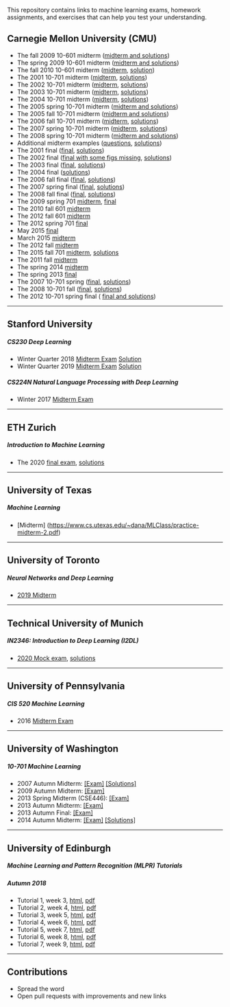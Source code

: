 This repository contains links to machine learning exams, homework assignments, and exercises that can help you test your understanding.

## Carnegie Mellon University (CMU)

- The fall 2009 10-601 midterm ([midterm and solutions](http://www.cs.cmu.edu/~ggordon/10601/exams/midterm/midterm_sol.pdf))
- The spring 2009 10-601 midterm ([midterm and solutions](http://www.cs.cmu.edu/~tom/10601_sp09/601-sp09-midterm-solutions.pdf))
- The fall 2010 10-601 midterm ([midterm](http://www.cs.cmu.edu/~aarti/Class/10701/exams/midterm2010f.pdf), [solution](http://www.cs.cmu.edu/~aarti/Class/10701/exams/midterm2010f_sol.pdf))
- The 2001 10-701 midterm ([midterm](http://www.cs.cmu.edu/~aarti/Class/10701/exams/midterm2001.pdf), [solutions](http://www.cs.cmu.edu/~aarti/Class/10701/exams/midterm2001-solution.pdf))
- The 2002 10-701 midterm ([midterm](http://www.cs.cmu.edu/~aarti/Class/10701/exams/midterm2002.pdf), [solutions](http://www.cs.cmu.edu/~aarti/Class/10701/exams/midterm2002-solution.pdf))
- The 2003 10-701 midterm ([midterm](http://www.cs.cmu.edu/~aarti/Class/10701/exams/midterm2003.pdf), [solutions](http://www.cs.cmu.edu/~aarti/Class/10701/exams/midterm2003-solution.pdf))
- The 2004 10-701 midterm ([midterm](http://www.cs.cmu.edu/~aarti/Class/10701/exams/midterm2004.pdf), [solutions](http://www.cs.cmu.edu/~aarti/Class/10701/exams/midterm2004-solution.pdf))
- The 2005 spring 10-701 midterm ([midterm and solutions](http://www.cs.cmu.edu/~aarti/Class/10701/exams/midterm2005sp-solution.pdf))
- The 2005 fall 10-701 midterm ([midterm and solutions](http://www.cs.cmu.edu/~aarti/Class/10701/exams/midterm2005-solution.pdf))
- The 2006 fall 10-701 midterm ([midterm](http://www.cs.cmu.edu/~aarti/Class/10701/exams/midterm2006.pdf), [solutions](http://www.cs.cmu.edu/~aarti/Class/10701/exams/midterm2006-solution.pdf))
- The 2007 spring 10-701 midterm ([midterm](http://www.cs.cmu.edu/~aarti/Class/10701/exams/midterm2007s.pdf), [solutions](http://www.cs.cmu.edu/~aarti/Class/10701/exams/midterm2007s-solution.pdf))
- The 2008 spring 10-701 midterm ([midterm and solutions](http://www.cs.cmu.edu/~aarti/Class/10701/exams/midterm2008s-solution.pdf))
- Additional midterm examples ([questions](http://www.cs.cmu.edu/~aarti/Class/10701/exams/midexample.pdf), [solutions](http://www.cs.cmu.edu/~aarti/Class/10701/exams/midexample-solutions.pdf))
- The 2001 final ([final](http://www.cs.cmu.edu/~epxing/Class/10701/exams/final2001.pdf), [solutions](http://www.cs.cmu.edu/~epxing/Class/10701/exams/final2001-solution.pdf))
- The 2002 final ([final with some figs missing](http://www.cs.cmu.edu/~epxing/Class/10701/exams/final2002.pdf), [solutions](http://www.cs.cmu.edu/~epxing/Class/10701/exams/final2002-solution.pdf))
- The 2003 final ([final](http://www.cs.cmu.edu/~epxing/Class/10701/exams/final2003.pdf), [solutions](http://www.cs.cmu.edu/~epxing/Class/10701/exams/final2003-solution.pdf))
- The 2004 final ([solutions](http://www.cs.cmu.edu/~epxing/Class/10701/exams/final2004-solution.pdf))
- The 2006 fall final ([final](http://www.cs.cmu.edu/~epxing/Class/10701/exams/final2006.pdf), [solutions](http://www.cs.cmu.edu/~epxing/Class/10701/exams/final2006-solution.pdf))
- The 2007 spring final ([final](http://www.cs.cmu.edu/~epxing/Class/10701/exams/final2007s.pdf), [solutions](http://www.cs.cmu.edu/~epxing/Class/10701/exams/final2007s-solution.pdf))
- The 2008 fall final ([final](http://www.cs.cmu.edu/~epxing/Class/10701/exams/final2008f.pdf), [solutions](http://www.cs.cmu.edu/~epxing/Class/10701/exams/final2008f-solution.pdf))
- The 2009 spring 701 [midterm](http://www.cs.cmu.edu/~epxing/Class/10701/exams/09s-701-midterm.pdf), [final](http://www.cs.cmu.edu/~epxing/Class/10701/exams/09s-701-final.pdf)
- The 2010 fall 601 [midterm](http://www.cs.cmu.edu/~epxing/Class/10701/exams/10f-601-midterm.pdf)
- The 2012 fall 601 [midterm](http://www.cs.cmu.edu/~epxing/Class/10701/exams/12f-601-midterm.pdf)
- The 2012 spring 701 [final](http://www.cs.cmu.edu/~epxing/Class/10701/exams/12s-701-final.pdf)
- May 2015 [final](http://alex.smola.org/teaching/10-701-15/exam/final.pdf)
- March 2015 [midterm](http://alex.smola.org/teaching/10-701-15/exam/midterm.pdf)
- The 2012 fall [midterm](https://www.cs.cmu.edu/~tom/10601_fall2012/exams/mammar2308@gmail.comidterm_solutions.pdf)
- The 2015 fall 701 [midterm](http://www.cs.cmu.edu/~epxing/Class/10701/files/midterm.pdf), [solutions](http://www.cs.cmu.edu/~epxing/Class/10701/files/midterm_solutions.pdf)
- The 2011 fall [midterm](http://www.cs.cmu.edu/~aarti/Class/10601/midtermExamSolutions.pdf)
- The spring 2014 [midterm](http://www.cs.cmu.edu/~aarti/Class/10701_Spring14/midterm_10701_2014S_withanswer.pdf)
- The spring 2013 [final](http://alex.smola.org/teaching/cmu2013-10-701/assignments/solutions_1.pdf)
- The 2007 10-701 spring ([final](http://www.cs.cmu.edu/~aarti/Class/10701/exams/final2007s.pdf), [solutions](http://www.cs.cmu.edu/~aarti/Class/10701/exams/final2007s-solution.pdf))
- The 2008 10-701 fall ([final](http://www.cs.cmu.edu/~aarti/Class/10701/exams/final2008f.pdf), [solutions](http://www.cs.cmu.edu/~aarti/Class/10701/exams/final2008f-solution.pdf))
- The 2012 10-701 spring final ( [final and solutions](http://www.cs.cmu.edu/~epxing/Class/10701/exams/12s-701-final.pdf))

***
## Stanford University

##### CS230 Deep Learning

- Winter Quarter 2018 [Midterm Exam](https://cs230.stanford.edu/files/cs230exam_win18.pdf) [Solution](https://cs230.stanford.edu/files/cs230exam_win18_soln.pdf)
- Winter Quarter 2019 [Midterm Exam](https://cs230.stanford.edu/files/cs230exam_win19.pdf) [Solution](https://cs230.stanford.edu/files/cs230exam_win19_soln.pdf)

##### CS224N Natural Language Processing with Deep Learning

- Winter 2017 [Midterm Exam](https://web.stanford.edu/class/archive/cs/cs224n/cs224n.1184/practice_midterms/cs224n-practice-midterm-3.pdf)
***
## ETH Zurich

##### Introduction to Machine Learning
- The 2020 [final exam](https://las.inf.ethz.ch/courses/introml-s20/hw/exam_main.pdf), [solutions](https://las.inf.ethz.ch/courses/introml-s20/hw/mastersolutions20.pdf)

***
## University of Texas

##### Machine Learning

- [Midterm] (https://www.cs.utexas.edu/~dana/MLClass/practice-midterm-2.pdf)
***
## University of Toronto

##### Neural Networks and Deep Learning
- [2019 Midterm](http://www.cs.toronto.edu/~rgrosse/courses/csc421_2019/exams/midterm_solutions.pdf)
***
## Technical University of Munich
##### IN2346: Introduction to Deep Learning (I2DL)

- [2020 Mock exam](https://niessner.github.io/I2DL/exercise_slides_WS2021/example_exam_questions.pdf), [solutions](https://niessner.github.io/I2DL/exercise_slides_WS2021/example_exam_questions_solutions.pdf)
***
## University of Pennsylvania

##### CIS 520 Machine Learning
- 2016 [Midterm Exam](https://www.seas.upenn.edu/~cis520/exams/midterm_2016_solns.pdf)
***
## University of Washington

##### 10-701 Machine Learning
- 2007 Autumn Midterm: [[Exam]](https://courses.cs.washington.edu/courses/cse546/14au/exams/07au_midterm.pdf) [[Solutions]](https://courses.cs.washington.edu/courses/cse546/14au/exams/07au_midterm_sol.pdf)
- 2009 Autumn Midterm: [[Exam]](https://courses.cs.washington.edu/courses/cse546/14au/exams/07au_midterm.pdf)
- 2013 Spring Midterm (CSE446): [[Exam]](https://courses.cs.washington.edu/courses/cse546/14au/exams/13sp_midterm.pdf)
- 2013 Autumn Midterm: [[Exam]](https://courses.cs.washington.edu/courses/cse546/14au/exams/13au_midterm.pdf)
- 2013 Autumn Final: [[Exam]](https://courses.cs.washington.edu/courses/cse546/14au/exams/13au_final.pdf)
- 2014 Autumn Midterm: [[Exam]](https://courses.cs.washington.edu/courses/cse546/14au/exams/14au_midterm.pdf) [[Solutions]](https://courses.cs.washington.edu/courses/cse546/14au/exams/14au_midterm_sol.pdf)
***
## University of Edinburgh

##### Machine Learning and Pattern Recognition (MLPR) Tutorials

##### Autumn 2018

- Tutorial 1, week 3, [html](http://www.inf.ed.ac.uk/teaching/courses/mlpr/2018/tut/tut1_questions.html), [pdf](http://www.inf.ed.ac.uk/teaching/courses/mlpr/2018/tut/tut1_questions.pdf)
- Tutorial 2, week 4, [html](http://www.inf.ed.ac.uk/teaching/courses/mlpr/2018/tut/tut2_questions.html), [pdf](http://www.inf.ed.ac.uk/teaching/courses/mlpr/2018/tut/tut2_questions.pdf)
- Tutorial 3, week 5, [html](http://www.inf.ed.ac.uk/teaching/courses/mlpr/2018/tut/tut3_questions.html), [pdf](http://www.inf.ed.ac.uk/teaching/courses/mlpr/2018/tut/tut3_questions.pdf)
- Tutorial 4, week 6, [html](http://www.inf.ed.ac.uk/teaching/courses/mlpr/2018/tut/tut4_questions.html), [pdf](http://www.inf.ed.ac.uk/teaching/courses/mlpr/2018/tut/tut4_questions.pdf)
- Tutorial 5, week 7, [html](http://www.inf.ed.ac.uk/teaching/courses/mlpr/2018/tut/tut5_questions.html), [pdf](http://www.inf.ed.ac.uk/teaching/courses/mlpr/2018/tut/tut5_questions.pdf)
- Tutorial 6, week 8, [html](http://www.inf.ed.ac.uk/teaching/courses/mlpr/2018/tut/tut6_questions.html), [pdf](http://www.inf.ed.ac.uk/teaching/courses/mlpr/2018/tut/tut6_questions.pdf)
- Tutorial 7, week 9, [html](http://www.inf.ed.ac.uk/teaching/courses/mlpr/2018/tut/tut7_questions.html), [pdf](http://www.inf.ed.ac.uk/teaching/courses/mlpr/2018/tut/tut7_questions.pdf)

***
## Contributions
- Spread the word
- Open pull requests with improvements and new links
